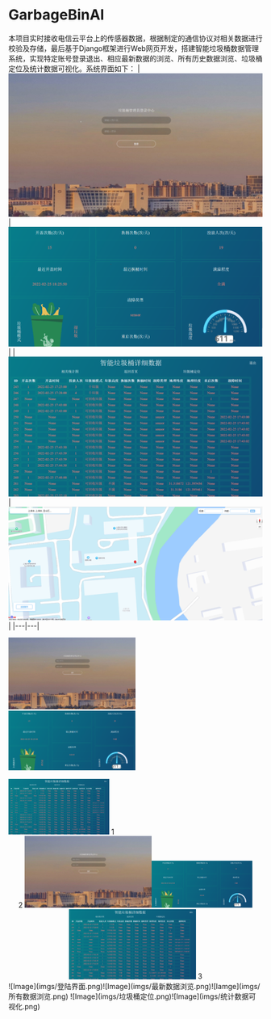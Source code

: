 # GarbageBinAI
本项目实时接收电信云平台上的传感器数据，根据制定的通信协议对相关数据进行校验及存储，最后基于Django框架进行Web网页开发，搭建智能垃圾桶数据管理系统，实现特定账号登录退出、相应最新数据的浏览、所有历史数据浏览、垃圾桶定位及统计数据可视化。系统界面如下：
|![Test Image](imgs/登陆界面.png)|![Result Image](imgs/最新数据浏览.png)|
|![Iamge](imgs/所有数据浏览.png)|![Image](imgs/垃圾桶定位.png)|
|---|---|
<p float="left">
  <img src="/imgs/登陆界面.png" width="50%" />
  <img src="/imgs/最新数据浏览.png" width="50%"/>

</p>
  <img src="/imgs/所有数据浏览.png" width="200" />
1 <center class="half">
2     <img src=imgs/登陆界面.png width="50%"/><img src=imgs/最新数据浏览.png width="200"/><img src=imgs/所有数据浏览.png width="50%"/>
3 </center>
![Image](imgs/登陆界面.png)![Image](imgs/最新数据浏览.png)![Iamge](imgs/所有数据浏览.png)
![Image](imgs/垃圾桶定位.png)![Image](imgs/统计数据可视化.png)

